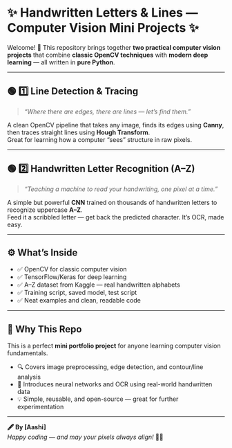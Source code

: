 # ✨ Handwritten Letters & Lines — Computer Vision Mini Projects ✨

Welcome! 👋 This repository brings together **two practical computer vision projects** that combine **classic OpenCV techniques** with **modern deep learning** — all written in **pure Python**.

---

## 🟢 1️⃣ Line Detection & Tracing  
> *“Where there are edges, there are lines — let’s find them.”*

A clean OpenCV pipeline that takes any image, finds its edges using **Canny**, then traces straight lines using **Hough Transform**.  
Great for learning how a computer “sees” structure in raw pixels.

---

## 🟢 2️⃣ Handwritten Letter Recognition (A–Z)  
> *“Teaching a machine to read your handwriting, one pixel at a time.”*

A simple but powerful **CNN** trained on thousands of handwritten letters to recognize uppercase **A–Z**.  
Feed it a scribbled letter — get back the predicted character. It’s OCR, made easy.

---

## ⚙️ What’s Inside

- ✅ OpenCV for classic computer vision  
- ✅ TensorFlow/Keras for deep learning  
- ✅ A–Z dataset from Kaggle — real handwritten alphabets  
- ✅ Training script, saved model, test script  
- ✅ Neat examples and clean, readable code

---

## 🚀 Why This Repo

This is a perfect **mini portfolio project** for anyone learning computer vision fundamentals.

- 🔍 Covers image preprocessing, edge detection, and contour/line analysis  
- 🧠 Introduces neural networks and OCR using real-world handwritten data  
- 💡 Simple, reusable, and open-source — great for further experimentation

---

**🖋️ By [Aashi]**  
*Happy coding — and may your pixels always align!* 💙✨
